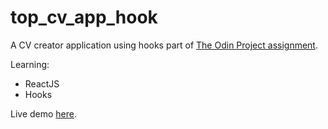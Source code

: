 # top_cv_app_hook
A CV creator application using hooks part of [The Odin Project assignment](https://www.theodinproject.com/lessons/node-path-javascript-hooks).

Learning:
- ReactJS
- Hooks

Live demo [here](https://cel8.github.io/top_cv_app/).